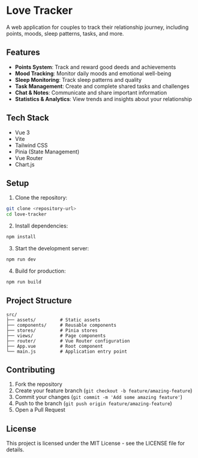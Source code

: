 # Love Tracker

A web application for couples to track their relationship journey, including points, moods, sleep patterns, tasks, and more.

## Features

- **Points System**: Track and reward good deeds and achievements
- **Mood Tracking**: Monitor daily moods and emotional well-being
- **Sleep Monitoring**: Track sleep patterns and quality
- **Task Management**: Create and complete shared tasks and challenges
- **Chat & Notes**: Communicate and share important information
- **Statistics & Analytics**: View trends and insights about your relationship

## Tech Stack

- Vue 3
- Vite
- Tailwind CSS
- Pinia (State Management)
- Vue Router
- Chart.js

## Setup

1. Clone the repository:
```bash
git clone <repository-url>
cd love-tracker
```

2. Install dependencies:
```bash
npm install
```

3. Start the development server:
```bash
npm run dev
```

4. Build for production:
```bash
npm run build
```

## Project Structure

```
src/
├── assets/         # Static assets
├── components/     # Reusable components
├── stores/         # Pinia stores
├── views/          # Page components
├── router/         # Vue Router configuration
├── App.vue         # Root component
└── main.js         # Application entry point
```

## Contributing

1. Fork the repository
2. Create your feature branch (`git checkout -b feature/amazing-feature`)
3. Commit your changes (`git commit -m 'Add some amazing feature'`)
4. Push to the branch (`git push origin feature/amazing-feature`)
5. Open a Pull Request

## License

This project is licensed under the MIT License - see the LICENSE file for details.

